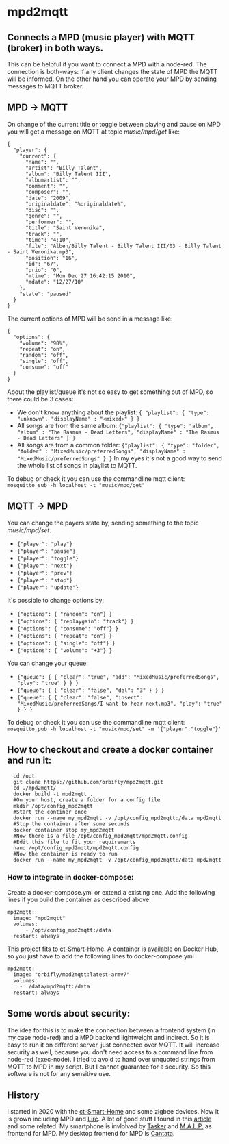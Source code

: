 # mpd2mqtt #
## Connects a MPD (music player) with MQTT (broker) in both ways. ##

This can be helpful if you want to connect a MPD with a node-red.
The connection is both-ways: If any client changes the state of MPD the MQTT will be informed. On the other hand you can operate your MPD by sending messages to MQTT broker.

## MPD -> MQTT ##
On change of the current title or toggle between playing and pause on MPD you will get a message on MQTT at topic *music/mpd/get* like:

    {
      "player": {
        "current": {
          "name": "",
          "artist": "Billy Talent",
          "album": "Billy Talent III",
          "albumartist": "",
          "comment": "",
          "composer": "",
          "date": "2009",
          "originaldate": "%originaldate%",
          "disc": "",
          "genre": "",
          "performer": "",
          "title": "Saint Veronika",
          "track": "",
          "time": "4:10",
          "file": "Alben/Billy Talent - Billy Talent III/03 - Billy Talent - Saint Veronika.mp3",
          "position": "16",
          "id": "67",
          "prio": "0",
          "mtime": "Mon Dec 27 16:42:15 2010",
          "mdate": "12/27/10"
        },
        "state": "paused"
      }
    }

The current options of MPD will be send in a message like:

    {
      "options": {
        "volume": "98%",
        "repeat": "on",
        "random": "off",
        "single": "off",
        "consume": "off"
      }
    }

About the playlist/queue it's not so easy to get something out of MPD, so there could be 3 cases:
* We don't know anything about the playlist: `{ "playlist": { "type": "unknown", "displayName" : "<mixed>" } }`
* All songs are from the same album: `{"playlist": { "type": "album", "album" : "The Rasmus - Dead Letters", "displayName" : "The Rasmus - Dead Letters" } }`
* All songs are from a common folder: `{"playlist": { "type": "folder", "folder" : "MixedMusic/preferredSongs", "displayName" : "MixedMusic/preferredSongs" } }`
In my eyes it's not a good way to send the whole list of songs in playlist to MQTT.

To debug or check it you can use the commandline mqtt client:
`mosquitto_sub -h localhost -t "music/mpd/get"`

## MQTT -> MPD ##
You can change the payers state by, sending something to the topic *music/mpd/set*.
* `{"player": "play"}`
* `{"player": "pause"}`
* `{"player": "toggle"}`
* `{"player": "next"}`
* `{"player": "prev"}`
* `{"player": "stop"}`
* `{"player": "update"}`

It's possible to change options by:
* `{"options": { "random": "on"} }`
* `{"options": { "replaygain": "track"} }`
* `{"options": { "consume": "off"} }`
* `{"options": { "repeat": "on"} }`
* `{"options": { "single": "off"} }`
* `{"options": { "volume": "+3"} }`

You can change your queue:
* `{"queue": { { "clear": "true", "add": "MixedMusic/preferredSongs", "play": "true" } } }`
* `{"queue": { { "clear": "false", "del": "3" } } }`
* `{"queue": { { "clear": "false", "insert": "MixedMusic/preferredSongs/I want to hear next.mp3", "play": "true" } } }`

To debug or check it you can use the commandline mqtt client:
   `mosquitto_pub -h localhost -t "music/mpd/set" -m '{"player":"toggle"}'`

## How to checkout and create a docker container and run it: ##
      cd /opt
      git clone https://github.com/orbifly/mpd2mqtt.git
      cd ./mpd2mqtt/
      docker build -t mpd2mqtt .
      #On your host, create a folder for a config file
      mkdir /opt/config_mpd2mqtt
      #Start the continer once 
      docker run --name my_mpd2mqtt -v /opt/config_mpd2mqtt:/data mpd2mqtt
      #Stop the container after some seconds
      docker container stop my_mpd2mqtt
      #Now there is a file /opt/config_mpd2mqtt/mpd2mqtt.config
      #Edit this file to fit your requirements
      nano /opt/config_mpd2mqtt/mpd2mqtt.config
      #Now the container is ready to run
      docker run --name my_mpd2mqtt -v /opt/config_mpd2mqtt:/data mpd2mqtt
      
### How to integrate in docker-compose: ###
Create a docker-compose.yml or extend a existing one. Add the following lines if you build the container as described above.

    mpd2mqtt:
      image: "mpd2mqtt"
      volumes:
          - /opt/config_mpd2mqtt:/data
      restart: always

This project fits to [ct-Smart-Home](https://github.com/ct-Open-Source/ct-Smart-Home). A container is available on Docker Hub, so you just have to add the following lines to docker-compose.yml

    mpd2mqtt:
      image: "orbifly/mpd2mqtt:latest-armv7"
      volumes:
        - ./data/mpd2mqtt:/data
      restart: always

## Some words about security: ##
The idea for this is to make the connection between a frontend system (in my case node-red) and a MPD backend lightweight and indirect. So it is easy to run it on different server, just connected over MQTT. It will increase security as well, because you don't need access to a command line from node-red (exec-node).
I tried to avoid to hand over unquoted strings from MQTT to MPD in my script. But I cannot guarantee for a security. So this software is not for any sensitive use.

## History ##
I started in 2020 with the [ct-Smart-Home](https://github.com/ct-Open-Source/ct-Smart-Home) and some zigbee devices. Now it is grown including MPD and [Lirc](https://www.lirc.org/). A lot of good stuff I found in this [article](https://www.heise.de/ct/artikel/c-t-Smart-Home-4249476.html) and some related. My smartphone is invlolved by [Tasker](https://play.google.com/store/apps/details?id=net.dinglisch.android.taskerm&hl=de&gl=US) and [M.A.L.P.](https://play.google.com/store/apps/details?id=org.gateshipone.malp&hl=de&gl=US) as frontend for MPD. My desktop frontend for MPD is [Cantata](https://linuxreviews.org/Cantata).
